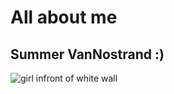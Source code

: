 # All about me
## Summer VanNostrand :)
![girl infront of white wall](https://summerv1.github.io/summer-vannostrand-CNU/images/summer.jpg)
